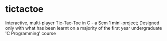 # tictactoe
Interactive, multi-player Tic-Tac-Toe in C - a Sem 1 mini-project;
Designed only with what has been learnt on a majority of the first year undergraduate 'C Programming' course

